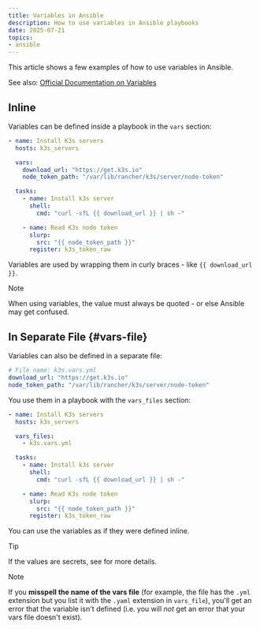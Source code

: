 ```yaml
---
title: Variables in Ansible
description: How to use variables in Ansible playbooks
date: 2025-07-21
topics:
- ansible
---
```


This article shows a few examples of how to use variables in Ansible.

See also: [Official Documentation on Variables](https://docs.ansible.com/ansible/latest/playbook_guide/playbooks_variables.html)

## Inline

Variables can be defined inside a playbook in the `vars` section:

```yaml {lineNos=true,hl_lines="4-6 11 15"}
- name: Install K3s servers
  hosts: k3s_servers

  vars:
    download_url: "https://get.k3s.io"
    node_token_path: "/var/lib/rancher/k3s/server/node-token"

  tasks:
    - name: Install k3s server
      shell:
        cmd: "curl -sfL {{ download_url }} | sh -"

    - name: Read K3s node token
      slurp:
        src: "{{ node_token_path }}"
      register: k3s_token_raw
```

Variables are used by wrapping them in curly braces - like `{{ download_url }}`.

> [!NOTE]
> When using variables, the value must always be quoted - or else Ansible may get confused.

## In Separate File {#vars-file}

Variables can also be defined in a separate file:

```yaml
# File name: k3s.vars.yml
download_url: "https://get.k3s.io"
node_token_path: "/var/lib/rancher/k3s/server/node-token"
```

You use them in a playbook with the `vars_files` section:

```yaml {lineNos=true,hl_lines="4-5"}
- name: Install K3s servers
  hosts: k3s_servers

  vars_files:
    - k3s.vars.yml

  tasks:
    - name: Install k3s server
      shell:
        cmd: "curl -sfL {{ download_url }} | sh -"

    - name: Read K3s node token
      slurp:
        src: "{{ node_token_path }}"
      register: k3s_token_raw
```

You can use the variables as if they were defined inline.

> [!TIP]
> If the values are secrets, see [](secrets.md) for more details.

> [!NOTE]
> If you **misspell the name of the vars file** (for example, the file has the `.yml` extension but you list it with the `.yaml` extension in `vars_file`), you'll get an error that the variable isn't defined (i.e. you will *not* get an error that your vars file doesn't exist).
